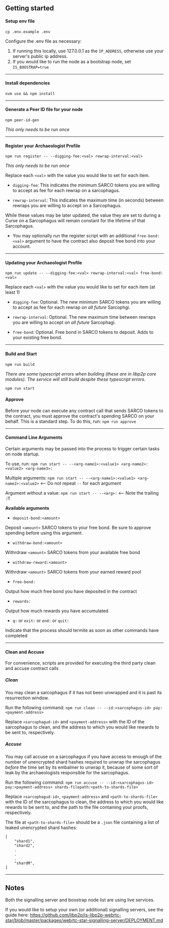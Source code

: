 ## Getting started
#### Setup env file
`cp .env.example .env`

Configure the .env file as necessary:
1. If running this locally, use 127.0.0.1 as the `IP_ADDRESS`, otherwise use your server's public ip address.
2. If you would like to run the node as a bootstrap node, set `IS_BOOSTRAP=true`

---
#### Install dependencies
`nvm use && npm install`

---
#### Generate a Peer ID file for your node
`npm peer-id-gen`

_This only needs to be run once_

---
#### Register your Archaeologist Profile
`npm run register -- --digging-fee:<val> rewrap-interval:<val>`

_This only needs to be run once_

Replace each `<val>` with the value you would like to set for each item.

- `digging-fee`: This indicates the minimum SARCO tokens you are willing to accept as fee for each rewrap on a sarcophagus.

- `rewrap-interval`: This indicates the maximum time (in seconds) between rewraps you are willing to accept on a Sarcophagus.

While these values may be later updated, the value they are set to during a Curse on a Sarcophagus will remain constant for the lifetime of that Sarcophagus.

- You may optionally run the register script with an additional `free-bond:<val>` argument to have the contract also deposit free bond into your account.

---

#### Updating your Archaeologist Profile
`npm run update -- --digging-fee:<val> rewrap-interval:<val> free-bond:<val>`

Replace each `<val>` with the value you would like to set for each item (at least 1)

- `digging-fee`: Optional. The new minimum SARCO tokens you are willing to accept as fee for each rewrap _on all future_ Sarcophgi.

- `rewrap-interval`: Optional. The new maximum time between rewraps you are willing to accept _on all future_ Sarcophagi.

- `free-bond`: Optional. Free bond in SARCO tokens to deposit. Adds to your existing free bond.

---

#### Build and Start
`npm run build`

_There are some typescript errors when building (these are in libp2p core modules).
The service will still build despite these typescript errors._

`npm run start`

#### Approve
Before your node can execute any contract call that sends SARCO tokens to the contract, you must
approve the contract's spending SARCO on your behalf. This is a standard step. To do this, run:
`npm run approve`

---

#### Command Line Arguments
Certain arguments may be passed into the process to trigger certain tasks on node startup.

To use, run:
`npm run start -- --<arg-name1>:<value1> <arg-name2>:<value2> <arg-name3>:`

Multiple arguments:
`npm run start -- --<arg-name1>:<value1> <arg-name2>:<value2>` <-- Do not repeat `--` for each argument

Argument without a value:
`npm run start -- --<arg>:`  <-- Note the trailing `:`!!

**Available arguments**
- `deposit-bond:<amount>`

Deposit `<amount>` SARCO tokens to your free bond. Be sure to approve spending before using this argument.


- `withdraw-bond:<amount>`

Withrdraw `<amount>` SARCO tokens from your available free bond


- `withdraw-reward:<amount>`

Withrdraw `<amount>` SARCO tokens from your earned reward pool


- `free-bond:`

Output how much free bond you have deposited in the contract


- `rewards:`

Output how much rewards you have accumulated


- `q:` or `exit:` or `end:` or `quit:`

Indicate that the process should termite as soon as other commands have completed

---

#### Clean and Accuse
For convenience, scripts are provided for executing the third party clean and accuse contract calls

##### Clean
You may clean a sarcophagus if it has not been unwrapped and it is past its resurrection window.

Run the following command:
`npm run clean -- --id:<sarcophagus-id> pay:<payment-address>`

Replace `<sarcophagud-id>` and `<payment-address>` with the ID of the sarcophagus to clean, and the address
to which you would like rewards to be sent to, respectively.

##### Accuse
You may call accuse on a sarcophagus if you have access to enough of the number of unencrypted shard hashes required to
unwrap the sarcophagus *before* the time set by its embalmer to unwrap it, because of some sort of leak by the
archaeologists responsible for the sarcophagus.

Run the following command:
`npm run accuse -- --id:<sarcophagus-id> pay:<payment-address> shards-filepath:<path-to-shards-file>`

Replace `<sarcophagud-id>`, `<payment-address>` and `<path-to-shards-file>` with the ID of the sarcophagus to clean, the address
to which you would like rewards to be sent to, and the path to the file containing your proofs, respectively.

The file at `<path-to-shards-file>` should be a `.json` file containing a list of leaked unencrypted shard hashes: 
```
[
    "shard1",
    "shard2",
    .
    .
    .
    "shardM",
]
```

---

## Notes
Both the signalling server and boostrap node list are using live services.

If you would like to setup your own (or additional) signalling servers, see the guide here:
https://github.com/libp2p/js-libp2p-webrtc-star/blob/master/packages/webrtc-star-signalling-server/DEPLOYMENT.md
